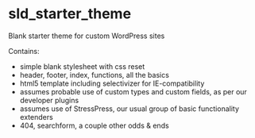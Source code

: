sld_starter_theme
=================

Blank starter theme for custom WordPress sites

Contains:

* simple blank stylesheet with css reset
* header, footer, index, functions, all the basics
* html5 template including selectivizer for IE-compatibility
* assumes probable use of custom types and custom fields, as per our developer plugins
* assumes use of StressPress, our usual group of basic functionality extenders
* 404, searchform, a couple other odds & ends